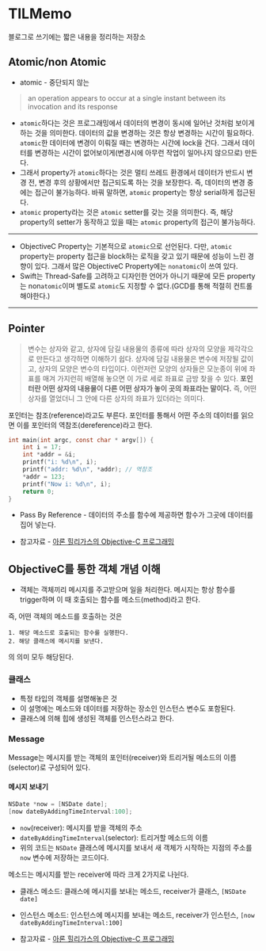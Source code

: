 # TILMemo
블로그로 쓰기에는 짧은 내용을 정리하는 저장소

## Atomic/non Atomic

* atomic - 중단되지 않는

> an operation appears to occur at a single instant between its invocation and its response

* `atomic`하다는 것은 프로그래밍에서 데이터의 변경이 동시에 일어난 것처럼 보이게 하는 것을 의미한다. 데이터의 값을 변경하는 것은 항상 변경하는 시간이 필요하다.  `atomic`한 데이터에 변경이 이뤄질 때는 변경하는 시간에 lock을 건다. 그래서 데이터를 변경하는 시간이 없어보이게(변경시에 아무런 작업이 일어나지 않으므로) 만든다.
* 그래서 property가 `atomic`하다는 것은 멀티 쓰레드 환경에서 데이터가 반드시 변경 전, 변경 후의 상황에서만 접근되도록 하는 것을 보장한다. 즉, 데이터의 변경 중에는 접근이 불가능하다. 바꿔 말하면, `atomic` property는 항상 serial하게 접근된다.
* `atomic` property라는 것은 `atomic` setter를 갖는 것을 의미한다. 즉, 해당 property의 setter가 동작하고 있을 때는 `atomic` property의 접근이 불가능하다.

---

* ObjectiveC Property는 기본적으로 `atomic`으로 선언된다. 다만, `atomic` property는 property 접근을 block하는 로직을 갖고 있기 때문에 성능이 느린 경향이 있다. 그래서 많은 ObjectiveC Property에는 `nonatomic`이 쓰여 있다.
* Swift는 Thread-Safe를 고려하고 디자인한 언어가 아니기 때문에 모든 property는 non`atomic`이며 별도로 `atomic`도 지정할 수 없다.(GCD를 통해 적절히 컨트롤 해야한다.)

---

## Pointer

> 변수는 상자와 같고, 상자에 담길 내용물의 종류에 따라 상자의 모양을 제각각으로 만든다고 생각하면 이해하기 쉽다. 상자에 담길 내용물은 변수에 저장될 값이고, 상자의 모양은 변수의 타입이다. 이런저런 모양의 상자들은 모눈종이 위에 좌표를 매겨 가지런히 배열해 놓으면 이 가로 세로 좌표로 금방 찾을 수 있다. **포인터란 어떤 상자의 내용물이 다른 어떤 상자가 놓이 곳의 좌표라는 말이다.** 즉, 어떤 상자를 열었더니 그 안에 다른 상자의 좌표가 있더라는 의미다.

포인터는 참조(reference)라고도 부른다. 포인터를 통해서 어떤 주소의 데이터를 읽으면 이를 포인터의 역참조(dereference)라고 한다.

```c
int main(int argc, const char * argv[]) {
    int i = 17;
    int *addr = &i;
    printf("i: %d\n", i);
    printf("addr: %d\n", *addr); // 역참조
    *addr = 123;
    printf("Now i: %d\n", i);
    return 0;
}
```

* Pass By Reference - 데이터의 주소를 함수에 제공하면 함수가 그곳에 데이터를 집어 넣는다.

* 참고자료 - [아론 힐리가스의 Objective-C 프로그래밍](https://www.kyobobook.co.kr/product/detailViewKor.laf?mallGb=KOR&ejkGb=KOR&barcode=9788994506401)



## ObjectiveC를 통한 객체 개념 이해
* 객체는 객체끼리 메시지를 주고받으며 일을 처리한다. 메시지는 항상 함수를 trigger하며 이 때 호출되는 함수를 메소드(method)라고 한다.

즉, 어떤 객체의 메소드를 호출하는 것은 

	1. 해당 메소드로 호출되는 함수를 실행한다.
	2. 해당 클래스에 메시지를 보낸다.

의 의미 모두 해당된다.

### 클래스

* 특정 타입의 객체를 설명해놓은 것
* 이 설명에는 메소드와 데이터를 저장하는 장소인 인스턴스 변수도 포함된다.
* 클래스에 의해 힙에 생성된 객체를 인스턴스라고 한다.

### Message

Message는 메시지를 받는 객체의 포인터(receiver)와 트리거될 메소드의 이름(selector)로 구성되어 있다.

#### 메시지 보내기
```objectivec
NSDate *now = [NSDate date];
[now dateByAddingTimeInterval:100];
```
* `now`(receiver): 메시지를 받을 객체의 주소
* `dateByAddingTimeInterval`(selector): 트리거할 메소드의 이름
* 위의 코드는 `NSDate` 클래스에 메시지를 보내서 새 객체가 시작하는 지점의 주소를 `now` 변수에 저장하는 코드이다.

메소드는 메시지를 받는 receiver에 따라 크게 2가지로 나뉜다.

* 클래스 메소드: 클래스에 메시지를 보내는 메소드, receiver가 클래스,  `[NSDate date]`
* 인스턴스 메소드: 인스턴스에 메시지를 보내는 메소드,  receiver가 인스턴스,  `[now dateByAddingTimeInterval:100]`
	
* 참고자료 - [아론 힐리가스의 Objective-C 프로그래밍](https://www.kyobobook.co.kr/product/detailViewKor.laf?mallGb=KOR&ejkGb=KOR&barcode=9788994506401)
